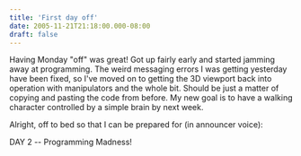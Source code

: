 ```yaml
---
title: 'First day off'
date: 2005-11-21T21:18:00.000-08:00
draft: false
---
```


Having Monday "off" was great! Got up fairly early and started jamming away at programming. The weird messaging errors I was getting yesterday have been fixed, so I've moved on to getting the 3D viewport back into operation with manipulators and the whole bit. Should be just a matter of copying and pasting the code from before. My new goal is to have a walking character controlled by a simple brain by next week.

Alright, off to bed so that I can be prepared for (in announcer voice):

DAY 2 -- Programming Madness!
